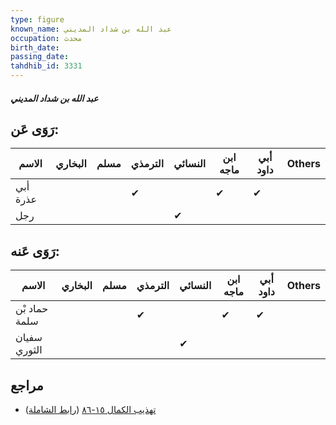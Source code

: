 ```yaml
---
type: figure
known_name: عبد الله بن شداد المديني
occupation: محدث
birth_date:
passing_date:
tahdhib_id: 3331
---
```

##### عبد الله بن شداد المديني

## رَوَى عَن:
| الاسم    | البخاري | مسلم | الترمذي | النسائي | ابن ماجه | أبي داود | Others |
| -------- | ------- | ---- | ------- | ------- | -------- | -------- | ------ |
| أبي عذرة |         |      | ✔       |         | ✔        | ✔        |        |
| رجل      |         |      |         | ✔       |          |          |        |
## رَوَى عَنه:
| الاسم         | البخاري | مسلم | الترمذي | النسائي | ابن ماجه | أبي داود | Others |
| ------------- | ------- | ---- | ------- | ------- | -------- | -------- | ------ |
| حماد بْن سلمة |         |      | ✔       |         | ✔        | ✔        |        |
| سفيان الثوري  |         |      |         | ✔       |          |          |        |
## مراجع
- [تهذيب الكمال ١٥-٨٦](obsidian://open?vault=Tahdhib-al-Kamal&file=Figures/٣٣٣١-عبد%20الله%20بن%20شداد%20المديني) ([رابط الشاملة](https://shamela.ws/book/3722/7570))